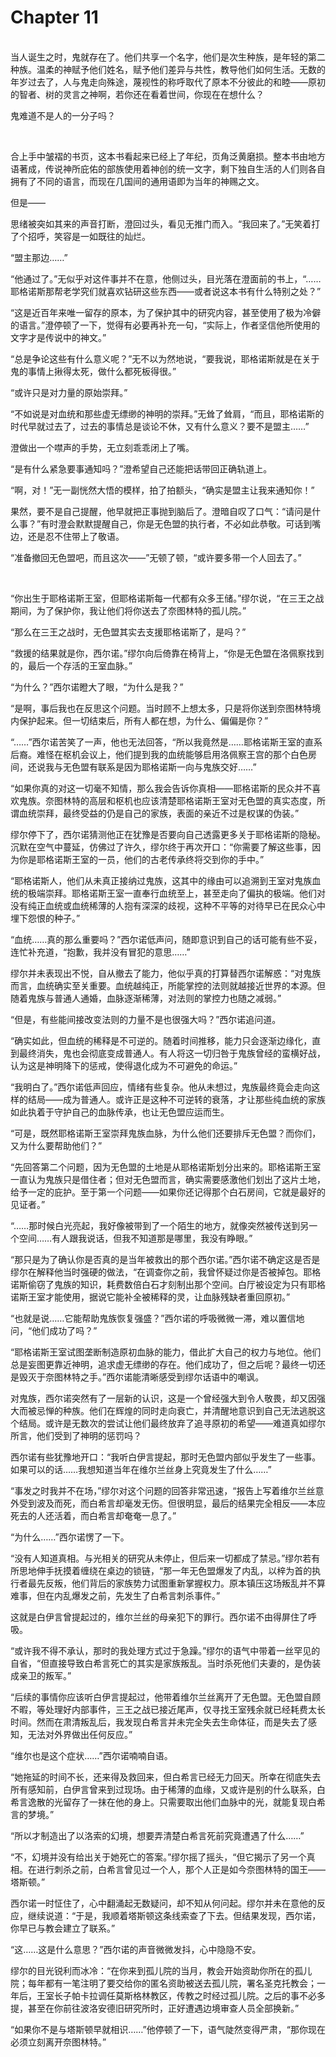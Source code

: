 # Chapter 11

<br>
当人诞生之时，鬼就存在了。他们共享一个名字，他们是次生种族，是年轻的第二种族。温柔的神赋予他们姓名，赋予他们差异与共性，教导他们如何生活。无数的年岁过去了，人与鬼走向殊途，蔑视性的称呼取代了原本不分彼此的和睦——原初的智者、树的灵言之神啊，若你还在看着世间，你现在在想什么？

鬼难道不是人的一分子吗？

<br>

合上手中皱褶的书页，这本书看起来已经上了年纪，页角泛黄磨损。整本书由地方语著成，传说神所庇佑的部族使用着神创的统一文字，剩下独自生活的人们则各自拥有了不同的语言，而现在几国间的通用语即为当年的神赐之文。

但是——

思绪被突如其来的声音打断，澄回过头，看见无推门而入。“我回来了。”无笑着打了个招呼，笑容是一如既往的灿烂。

“盟主那边……”

“他通过了。”无似乎对这件事并不在意，他侧过头，目光落在澄面前的书上，“……耶格诺斯那帮老学究们就喜欢钻研这些东西——或者说这本书有什么特别之处？”

“这是近百年来唯一留存的原本，为了保护其中的研究内容，甚至使用了极为冷僻的语言。”澄停顿了一下，觉得有必要再补充一句，“实际上，作者坚信他所使用的文字才是传说中的神文。”

“总是争论这些有什么意义呢？”无不以为然地说，“要我说，耶格诺斯就是在关于鬼的事情上揪得太死，做什么都死板得很。”

“或许只是对力量的原始崇拜。”

“不如说是对血统和那些虚无缥缈的神明的崇拜。”无耸了耸肩，“而且，耶格诺斯的时代早就过去了，过去的事情总是谈论不休，又有什么意义？要不是盟主……”

澄做出一个噤声的手势，无立刻乖乖闭上了嘴。

“是有什么紧急要事通知吗？”澄希望自己还能把话带回正确轨道上。

“啊，对！”无一副恍然大悟的模样，拍了拍额头，“确实是盟主让我来通知你！”  

果然，要不是自己提醒，他早就把正事抛到脑后了。澄暗自叹了口气：“请问是什么事？”有时澄会默默提醒自己，你是无色盟的执行者，不必如此恭敬。可话到嘴边，还是忍不住带上了敬语。  

“准备撤回无色盟吧，而且这次——”无顿了顿，“或许要多带一个人回去了。”

<br>

“你出生于耶格诺斯王室，但耶格诺斯每一代都有众多王储。”缪尔说，“在三王之战期间，为了保护你，我让他们将你送去了奈图林特的孤儿院。”  

“那么在三王之战时，无色盟其实去支援耶格诺斯了，是吗？”

“救援的结果就是你，西尔诺。”缪尔向后倚靠在椅背上，“你是无色盟在洛佩察找到的，最后一个存活的王室血脉。”

“为什么？”西尔诺瞪大了眼，“为什么是我？”

“是啊，事后我也在反思这个问题。当时顾不上想太多，只是将你送到奈图林特境内保护起来。但一切结束后，所有人都在想，为什么、偏偏是你？”

“……”西尔诺苦笑了一声，他也无法回答，“所以我竟然是……耶格诺斯王室的直系后裔。难怪在枢机会议上，他们提到我的血统能够启用洛佩察王宫的那个白色房间，还说我与无色盟有联系是因为耶格诺斯一向与鬼族交好……”  

“如果你真的对这一切毫不知情，那么我会告诉你真相——耶格诺斯的民众并不喜欢鬼族。奈图林特的高层和枢机也应该清楚耶格诺斯王室对无色盟的真实态度，所谓血统崇拜，最终受益的仍是自己的家族，表面的亲近不过是权谋的伪装。”

缪尔停下了，西尔诺猜测他正在犹豫是否要向自己透露更多关于耶格诺斯的隐秘。沉默在空气中蔓延，仿佛过了许久，缪尔终于再次开口：“你需要了解这些事，因为你是耶格诺斯王室的一员，他们的古老传承终将交到你的手中。”

“耶格诺斯人，他们从未真正接纳过鬼族，这其中的缘由可以追溯到王室对鬼族血统的极端崇拜。耶格诺斯王室一直奉行血统至上，甚至走向了偏执的极端。他们对没有纯正血统或血统稀薄的人抱有深深的歧视，这种不平等的对待早已在民众心中埋下怨恨的种子。”

“血统……真的那么重要吗？”西尔诺低声问，随即意识到自己的话可能有些不妥，连忙补充道，“抱歉，我并没有冒犯的意思……”

缪尔并未表现出不悦，自从撤去了能力，他似乎真的打算替西尔诺解惑：“对鬼族而言，血统确实至关重要。血统越纯正，所能掌控的法则就越接近世界的本源。但随着鬼族与普通人通婚，血脉逐渐稀薄，对法则的掌控力也随之减弱。”

“但是，有些能间接改变法则的力量不是也很强大吗？”西尔诺追问道。

“确实如此，但血统的稀释是不可逆的。随着时间推移，能力只会逐渐边缘化，直到最终消失，鬼也会彻底变成普通人。有人将这一切归咎于鬼族曾经的蛮横好战，认为这是神明降下的惩戒，使得退化成为不可避免的命运。”

“我明白了。”西尔诺低声回应，情绪有些复杂。他从未想过，鬼族最终竟会走向这样的结局——成为普通人。或许正是这种不可逆转的衰落，才让那些纯血统的家族如此执着于守护自己的血脉传承，也让无色盟应运而生。

“可是，既然耶格诺斯王室崇拜鬼族血脉，为什么他们还要排斥无色盟？而你们，又为什么要帮助他们？”

“先回答第二个问题，因为无色盟的土地是从耶格诺斯划分出来的。耶格诺斯王室一直认为鬼族只是借住者；但对无色盟而言，确实需要感激他们划出了这片土地，给予一定的庇护。至于第一个问题——如果你还记得那个白石房间，它就是最好的见证者。”

“……那时候白光亮起，我好像被带到了一个陌生的地方，就像突然被传送到另一个空间……有人跟我说话，但我不知道那是哪里，我没有睁眼。”

“那只是为了确认你是否真的是当年被救出的那个西尔诺。”西尔诺不确定这是否是缪尔在解释他当时强硬的做法，“在调查你之前，我曾怀疑过你是否被掉包。耶格诺斯偷窃了鬼族的知识，耗费数倍白石才刻制出那个空间。白厅被设定为只有耶格诺斯王室才能使用，据说它能补全被稀释的灵，让血脉残缺者重回原初。”

“也就是说……它能帮助鬼族恢复强盛？”西尔诺的呼吸微微一滞，难以置信地问，“他们成功了吗？”

“耶格诺斯王室试图垄断制造原初血脉的能力，借此扩大自己的权力与地位。他们总是妄图更靠近神明，追求虚无缥缈的存在。他们成功了，但之后呢？最终一切还是毁灭于奈图林特之手。”西尔诺能清晰感受到缪尔话语中的嘲讽。

对鬼族，西尔诺突然有了一层新的认识，这是一个曾经强大到令人敬畏，却又因强大而被忌惮的种族。他们在辉煌的同时走向衰亡，并清醒地意识到自己无法逃脱这个结局。或许是无数次的尝试让他们最终放弃了追寻原初的希望——难道真如缪尔所言，他们受到了神明的惩罚吗？

西尔诺有些犹豫地开口：“我听白伊言提起，那时无色盟内部似乎发生了一些事。如果可以的话……我想知道当年在维尔兰丝身上究竟发生了什么……”

“事发之时我并不在场，”缪尔对这个问题的回答非常迅速，“报告上写着维尔兰丝意外受到波及而死，而白希言却毫发无伤。但很明显，最后的结果完全相反——本应死去的人还活着，而白希言却奄奄一息了。”

“为什么……”西尔诺愣了一下。

“没有人知道真相。与光相关的研究从未停止，但后来一切都成了禁忌。”缪尔若有所思地伸手抚摸着缠绕在桌边的锁链，“那一年无色盟爆发了内乱，以梓为首的执行者最先反叛，他们背后的家族势力试图重新掌握权力。原本镇压这场叛乱并不算难事，但在内乱爆发之前，先发生了白希言刺杀事件。”

这就是白伊言曾提起过的，维尔兰丝的母亲犯下的罪行。西尔诺不由得屏住了呼吸。

“或许我不得不承认，那时的我处理方式过于急躁。”缪尔的语气中带着一丝罕见的自省，“但直接导致白希言死亡的其实是家族叛乱。当时杀死他们夫妻的，是伪装成亲卫的叛军。”

“后续的事情你应该听白伊言提起过，他带着维尔兰丝离开了无色盟。无色盟自顾不暇，等处理好内部事件，三王之战已接近尾声，仅寻找王室残余就已经耗费太长时间。然而在肃清叛乱后，我发现白希言并未完全失去生命体征，而是失去了感知，无法对外界做出任何反应。”

“维尔也是这个症状……”西尔诺喃喃自语。

“她拖延的时间不长，还来得及救回来，但白希言已经无力回天。所幸在彻底失去所有感知前，白伊言曾来到过现场。由于稀薄的血缘，又或许是别的什么联系，白希言逸散的光留存了一抹在他的身上。只需要取出他们血脉中的光，就能复现白希言的梦境。”

“所以才制造出了以洛索的幻境，想要弄清楚白希言死前究竟遭遇了什么……”

“不，幻境并没有给出关于她死亡的答案。”缪尔摇了摇头，“但它揭示了另一个真相。在进行刺杀之前，白希言曾见过一个人，那个人正是如今奈图林特的国王——塔斯顿。”

西尔诺一时怔住了，心中翻涌起无数疑问，却不知从何问起。缪尔并未在意他的反应，继续说道：“于是，我顺着塔斯顿这条线索查了下去。但结果发现，西尔诺，你早已与教会建立了联系。”

“这……这是什么意思？”西尔诺的声音微微发抖，心中隐隐不安。

缪尔的目光锐利而冰冷：“在你来到孤儿院的当月，教会开始资助你所在的孤儿院；每年都有一笔注明了要交给你的匿名资助被送去孤儿院，署名圣克托教会；一年后，王室长子帕卡拉调任莫斯格林教区，传教之时经过孤儿院。之后的事不必多提，甚至在你前往波洛安德旧研究所时，正好遭遇边境审查人员全部换新。”

“如果你不是与塔斯顿早就相识……”他停顿了一下，语气陡然变得严肃，“那你现在必须立刻离开奈图林特。”

